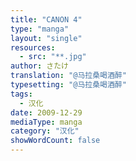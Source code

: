 ```yaml
---
title: "CANON 4"
type: "manga"
layout: "single"
resources:
  - src: "**.jpg"
author: さたけ
translation: "@马拉桑喝酒醉"
typesetting: "@马拉桑喝酒醉"
tags:
  - 汉化
date: 2009-12-29
mediaType: manga
category: "汉化"
showWordCount: false
---
```

